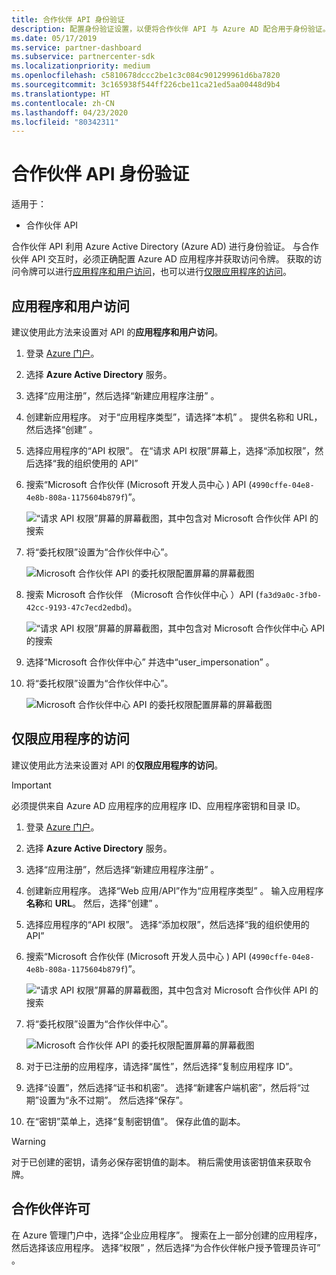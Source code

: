 ```yaml
---
title: 合作伙伴 API 身份验证
description: 配置身份验证设置，以便将合作伙伴 API 与 Azure AD 配合用于身份验证。
ms.date: 05/17/2019
ms.service: partner-dashboard
ms.subservice: partnercenter-sdk
ms.localizationpriority: medium
ms.openlocfilehash: c5810678dccc2be1c3c084c901299961d6ba7820
ms.sourcegitcommit: 3c165938f544ff226cbe11ca21ed5aa00448d9b4
ms.translationtype: HT
ms.contentlocale: zh-CN
ms.lasthandoff: 04/23/2020
ms.locfileid: "80342311"
---
```

# <a name="partner-api-authentication"></a>合作伙伴 API 身份验证

适用于：

- 合作伙伴 API

合作伙伴 API 利用 Azure Active Directory (Azure AD) 进行身份验证。 与合作伙伴 API 交互时，必须正确配置 Azure AD 应用程序并获取访问令牌。 获取的访问令牌可以进行[应用程序和用户访问](#application-and-user-access)，也可以进行[仅限应用程序的访问](#application-only-access)。

## <a name="application-and-user-access"></a>应用程序和用户访问

建议使用此方法来设置对 API 的**应用程序和用户访问**。

1. 登录 [Azure 门户](https://portal.azure.com/)。
2. 选择 **Azure Active Directory** 服务。
3. 选择“应用注册”，然后选择“新建应用程序注册”   。
4. 创建新应用程序。 对于“应用程序类型”，请选择“本机”   。 提供名称和 URL，然后选择“创建”  。
5. 选择应用程序的“API 权限”。  在“请求 API 权限”屏幕上，选择“添加权限”，然后选择“我的组织使用的 API”   
6. 搜索“Microsoft 合作伙伴  (Microsoft 开发人员中心  ) API (`4990cffe-04e8-4e8b-808a-1175604b879f`)”。

    ![“请求 API 权限”屏幕的屏幕截图，其中包含对 Microsoft 合作伙伴 API 的搜索](../images/SearchGatewayApi.png)

7. 将“委托权限”设置为“合作伙伴中心”。  

    ![Microsoft 合作伙伴 API 的委托权限配置屏幕的屏幕截图](../images/SelectUserPermission.png)
    
8. 搜索 Microsoft 合作伙伴  （Microsoft 合作伙伴中心  ）API (`fa3d9a0c-3fb0-42cc-9193-47c7ecd2edbd`)。

    ![“请求 API 权限”屏幕的屏幕截图，其中包含对 Microsoft 合作伙伴中心 API 的搜索](../images/SearchPCApi.png)
    
9. 选择“Microsoft 合作伙伴中心”  并选中“user_impersonation”  。

10. 将“委托权限”设置为“合作伙伴中心”。  

    ![Microsoft 合作伙伴中心 API 的委托权限配置屏幕的屏幕截图](../images/SelectPCUserPermission.png)

## <a name="application-only-access"></a>仅限应用程序的访问

建议使用此方法来设置对 API 的**仅限应用程序的访问**。

> [!IMPORTANT]
> 必须提供来自 Azure AD 应用程序的应用程序 ID、应用程序密钥和目录 ID。

1. 登录 [Azure 门户](https://portal.azure.com/)。
2. 选择 **Azure Active Directory** 服务。
3. 选择“应用注册”，然后选择“新建应用程序注册”   。
4. 创建新应用程序。 选择“Web 应用/API”作为“应用程序类型”   。 输入应用程序**名称**和 **URL**。 然后，选择“创建”  。
5. 选择应用程序的“API 权限”。  选择“添加权限”，然后选择“我的组织使用的 API”  
6. 搜索“Microsoft 合作伙伴  (Microsoft 开发人员中心  ) API (`4990cffe-04e8-4e8b-808a-1175604b879f`)”。

    ![“请求 API 权限”屏幕的屏幕截图，其中包含对 Microsoft 合作伙伴 API 的搜索](../images/SearchGatewayApi.png)

7. 将“委托权限”设置为“合作伙伴中心”。  

    ![Microsoft 合作伙伴 API 的委托权限配置屏幕的屏幕截图](../images/SelectUserPermission.png)

8. 对于已注册的应用程序，请选择“属性”，然后选择“复制应用程序 ID”。  
9. 选择“设置”，然后选择“证书和机密”。   选择“新建客户端机密”，然后将“过期”设置为“永不过期”。    然后选择“保存”。 
10. 在“密钥”菜单上，选择“复制密钥值”。   保存此值的副本。

> [!WARNING]
> 对于已创建的密钥，请务必保存密钥值的副本。 稍后需使用该密钥值来获取令牌。

## <a name="partner-consent"></a>合作伙伴许可

在 Azure 管理门户中，选择“企业应用程序”。  搜索在上一部分创建的应用程序，然后选择该应用程序。 选择“权限”  ，然后选择“为合作伙伴帐户授予管理员许可”  。
